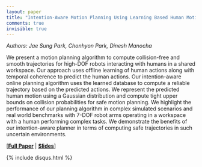 ```yaml
---
layout: paper
title: "Intention-Aware Motion Planning Using Learning Based Human Motion Prediction"
comments: true
invisible: true
---
```


<p class="text-left"><i>Authors: Jae Sung Park, Chonhyon Park, Dinesh Manocha</i></p>

We present a motion planning algorithm to compute collision-free and smooth trajectories for high-DOF robots interacting with humans in a shared workspace. Our approach uses offline learning of human actions along with temporal coherence to predict the human actions. Our intention-aware online planning algorithm uses the learned database to compute a reliable trajectory based on the predicted actions. We represent the predicted human motion using a Gaussian distribution and compute tight upper bounds on collision probabilities for safe motion planning. We highlight the performance of our planning algorithm in complex simulated scenarios and real world benchmarks with 7-DOF robot arms operating in a workspace with a human performing complex tasks.    We demonstrate the benefits of our intention-aware planner in terms of computing safe trajectories in such uncertain environments.

[<b><a href="/static/papers/43.pdf">Full Paper</a></b> \| <b><a href="/static/slides/43.mp4">Slides</a></b>]

{% include disqus.html %}